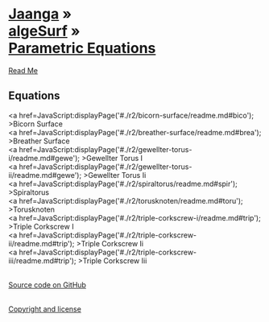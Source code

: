 [Jaanga](../../index.html ) &raquo;<br>[algeSurf]( ../index.html ) &raquo;<br>[Parametric Equations]( ./index.html )
===

<p id=rm >
	<a href=JavaScript:displayPage('#readme.md#rm'); >Read Me</a>
</p>
 
## Equations
<a href=JavaScript:displayPage('#./r2/bicorn-surface/readme.md#bico'); >Bicorn Surface</a>  
<a href=JavaScript:displayPage('#./r2/breather-surface/readme.md#brea'); >Breather Surface</a>  
<a href=JavaScript:displayPage('#./r2/gewellter-torus-i/readme.md#gewe'); >Gewellter Torus I</a>  
<a href=JavaScript:displayPage('#./r2/gewellter-torus-ii/readme.md#gewe'); >Gewellter Torus Ii</a>  
<a href=JavaScript:displayPage('#./r2/spiraltorus/readme.md#spir'); >Spiraltorus</a>  
<a href=JavaScript:displayPage('#./r2/torusknoten/readme.md#toru'); >Torusknoten</a>  
<a href=JavaScript:displayPage('#./r2/triple-corkscrew-i/readme.md#trip'); >Triple Corkscrew I</a>  
<a href=JavaScript:displayPage('#./r2/triple-corkscrew-ii/readme.md#trip'); >Triple Corkscrew Ii</a>  
<a href=JavaScript:displayPage('#./r2/triple-corkscrew-iii/readme.md#trip'); >Triple Corkscrew Iii</a>  
<br>

<i class='fa fa-github'></i> [Source code on GitHub]( https://github.com/jaanga/algesurf/tree/gh-pages/parametric-equations/ )  
<br>
 
<i class='fa fa-copy'></i> [Copyright and license]( https://github.com/jaanga/jaanga.github.io/blob/master/jaanga-copyright-and-mit-license.md )  
